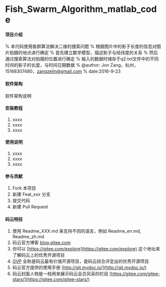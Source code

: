 # Fish_Swarm_Algorithm_matlab_code

#### 项目介绍
% 本代码使用鱼群算法解决二维的搜索问题
% 根据图片中的影子长度的信息对图片拍摄的地点进行确定
% 首先建立数学模型，描述影子与经纬度的关系
% 然后通过搜索算法对拍摄的位置进行确定
% 输入的数据时储存于q2.txt文件中的不同时间的影子的长度，与时间日期数据
% @author: Jon Zang，杭州，15168307480，zangzelin@gmail.com
% date:2016-9-23

#### 软件架构
软件架构说明


#### 安装教程

1. xxxx
2. xxxx
3. xxxx

#### 使用说明

1. xxxx
2. xxxx
3. xxxx

#### 参与贡献

1. Fork 本项目
2. 新建 Feat_xxx 分支
3. 提交代码
4. 新建 Pull Request


#### 码云特技

1. 使用 Readme\_XXX.md 来支持不同的语言，例如 Readme\_en.md, Readme\_zh.md
2. 码云官方博客 [blog.gitee.com](https://blog.gitee.com)
3. 你可以 [https://gitee.com/explore](https://gitee.com/explore) 这个地址来了解码云上的优秀开源项目
4. [GVP](https://gitee.com/gvp) 全称是码云最有价值开源项目，是码云综合评定出的优秀开源项目
5. 码云官方提供的使用手册 [http://git.mydoc.io/](http://git.mydoc.io/)
6. 码云封面人物是一档用来展示码云会员风采的栏目 [https://gitee.com/gitee-stars/](https://gitee.com/gitee-stars/)
